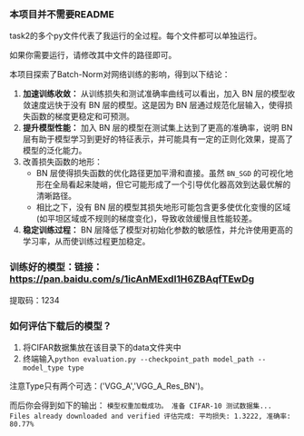 ### 本项目并不需要README
task2的多个py文件代表了我运行的全过程。每个文件都可以单独运行。

如果你需要运行，请修改其中文件的路径即可。

本项目探索了Batch-Norm对网络训练的影响，得到以下结论：

1.  **加速训练收敛：** 从训练损失和测试准确率曲线可以看出，加入 BN 层的模型收敛速度远快于没有 BN 层的模型。这是因为 BN 层通过规范化层输入，使得损失函数的梯度更稳定和可预测。
2.  **提升模型性能：** 加入 BN 层的模型在测试集上达到了更高的准确率，说明 BN 层有助于模型学习到更好的特征表示，并可能具有一定的正则化效果，提高了模型的泛化能力。
3. 改善损失函数的地形：
	- BN 层使得损失函数的优化路径更加平滑和直接。虽然 `BN_SGD` 的可视化地形在全局看起来陡峭，但它可能形成了一个引导优化器高效到达最优解的清晰路径。
	- 相比之下，没有 BN 层的模型其损失地形可能包含更多使优化变慢的区域 (如平坦区域或不规则的梯度变化)，导致收敛缓慢且性能较差。
4. **稳定训练过程：** BN 层降低了模型对初始化参数的敏感性，并允许使用更高的学习率，从而使训练过程更加稳定。

### 训练好的模型：链接：https://pan.baidu.com/s/1icAnMExdI1H6ZBAqfTEwDg 
提取码：1234 


### 如何评估下载后的模型？
1. 将CIFAR数据集放在该目录下的data文件夹中
2. 终端输入`python evaluation.py --checkpoint_path model_path --model_type type`

注意Type只有两个可选：('VGG_A','VGG_A_Res_BN')。

而后你会得到如下的输出：
`模型权重加载成功。
准备 CIFAR-10 测试数据集...
Files already downloaded and verified
评估完成: 平均损失: 1.3222, 准确率: 80.77%`